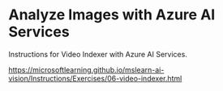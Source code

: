 # Analyze Images with Azure AI Services
Instructions for Video Indexer with Azure AI Services.

https://microsoftlearning.github.io/mslearn-ai-vision/Instructions/Exercises/06-video-indexer.html


